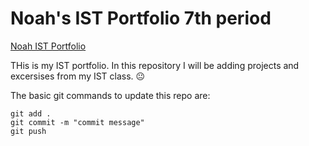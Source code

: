 # Noah's IST Portfolio 7th period

[Noah IST Portfolio](https://github.com/Noahschelkk/ist-portfolio-noah7)

THis is my IST portfolio. In this repository I will be adding projects and excersises from my IST class. :neutral_face:

The basic git commands to update this repo are:
```
git add .
git commit -m "commit message"
git push
```


